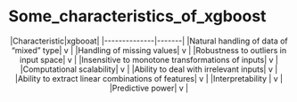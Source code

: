 # Some_characteristics_of_xgboost
<center>
|Characteristic|xgbooat|
|--------------|-------|
|Natural handling of data of “mixed” type| v |
|Handling of missing values| v |
|Robustness to outliers in input space| v |
|Insensitive to monotone transformations of inputs| v |
|Computational scalability| v |
|Ability to deal with irrelevant inputs| v |
|Ability to extract linear combinations of features| v |
|Interpretability | v |
|Predictive power| v |
</center>





